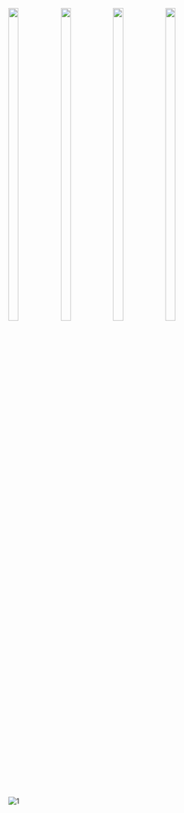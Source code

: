 <p>

  <img src = "https://user-images.githubusercontent.com/125651843/229116420-3023cb08-d6fa-4199-acc7-ed04691778b3.png" width=20% height=40%>
  <img src = "https://user-images.githubusercontent.com/125651843/229116425-d62dce54-627a-473d-9a04-ccb0ff28d481.png" width=20% height=40%>
  <img src = "https://user-images.githubusercontent.com/125651843/229116390-38d4bba8-2948-467d-b5c8-442038e651c0.png" width=20% height=40%>
  <img src = "https://user-images.githubusercontent.com/125651843/229116406-b699871c-33ed-40bb-98d0-eb30d656112b.png" width=20% height=40%>
  
</p>


![1](https://github.com/smitgopani15/shoppingmalladmin_getx_fb/assets/125651843/8cdbc62e-da5b-4567-a409-2e994b8a798a)
